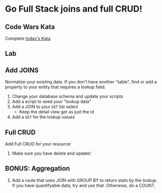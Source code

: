 Go Full Stack joins and full CRUD!
===

## Code Wars Kata

Complete [today's Kata](https://www.codewars.com/kata/reversed-strings)

## Lab

## Add JOINS

Normalize your existing data. If you don't have another "table", find or add a property to your entity
that requires a lookup field.

1. Change your database schema and update your scripts
1. Add a script to seed your "lookup data"
1. Add a JOIN to your `GET` list select
    * Keep the detail view get as just the id
1. Add a `GET` for the lookup values

## Full CRUD

Add Full CRUD for your resource:

1. Make sure you have delete and update!

## BONUS: Aggregation

1. Add a route that uses JOIN with GROUP BY to return stats by the lookup. If you have quantifyable data, try and use 
that. Otherwise, do a COUNT.
    
    